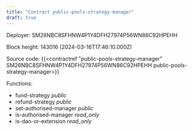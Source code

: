 ```yaml
---
title: "Contract public-pools-strategy-manager"
draft: true
---
```

Deployer: SM26NBC8SFHNW4P1Y4DFH27974P56WN86C92HPEHH


 



Block height: 143016 (2024-03-16T17:46:10.000Z)

Source code: {{<contractref "public-pools-strategy-manager" SM26NBC8SFHNW4P1Y4DFH27974P56WN86C92HPEHH public-pools-strategy-manager>}}

Functions:

* fund-strategy _public_
* refund-strategy _public_
* set-authorised-manager _public_
* is-authorised-manager _read_only_
* is-dao-or-extension _read_only_
